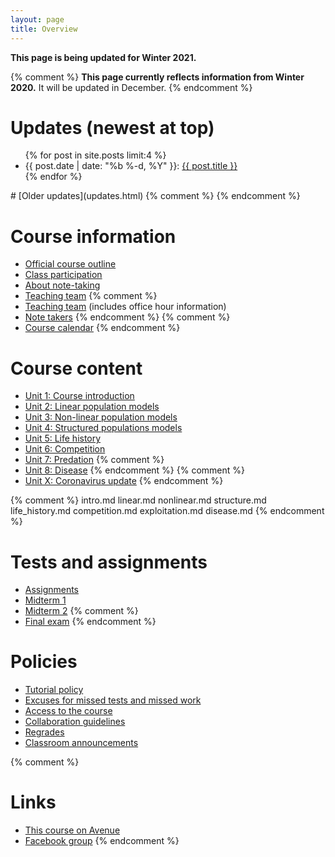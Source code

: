 ```yaml
---
layout: page
title: Overview
---
```


__This page is being updated for Winter 2021.__

{% comment %} 
__This page currently reflects information from Winter 2020.__ It will be updated in December.
{% endcomment %} 

# Updates (newest at top)
<!-- # [Updates](updates.html) -->
<ul class="post-list">
	{% for post in site.posts limit:4 %}
		<li>
			<span class="post-meta">{{ post.date | date: "%b %-d, %Y" }}: </span>
				<a class="post-mini" href="{{ post.url | prepend: site.baseurl }}">{{ post.title }}</a>
		</li>
	{% endfor %}
</ul>
# [Older updates](updates.html)
{% comment %} 
{% endcomment %} 

# Course information

* [Official course outline](outline.pdf)
* [Class participation](participation.html)
* [About note-taking](http://www.vox.com/2014/6/4/5776804/note-taking-by-hand-versus-laptop)
* [Teaching team](team.html)
{% comment %} 
* [Teaching team](team.html) (includes office hour information)
* [Note takers](notes.html)
{% endcomment %} 
{% comment %} 
* [Course calendar](https://calendar.google.com/calendar/embed?src=f9g0s57fganutu9q5ugp5jhmuo%40group.calendar.google.com&ctz=America/Toronto)
{% endcomment %} 

# Course content

* [Unit 1: Course introduction](intro.html)
* [Unit 2: Linear population models](linear.html)
* [Unit 3: Non-linear population models](nonlinear.html)
* [Unit 4: Structured populations models](structure.html)
* [Unit 5: Life history](life_history.html)
* [Unit 6: Competition](competition.html)
* [Unit 7: Predation](exploitation.html)
{% comment %} 
* [Unit 8: Disease](disease.html)
{% endcomment %} 
{% comment %} 
* [Unit X: Coronavirus update](corona.html)
{% endcomment %} 

{% comment %} 
	intro.md
	linear.md
	nonlinear.md
	structure.md
	life_history.md
	competition.md
	exploitation.md
	disease.md
{% endcomment %} 


# Tests and assignments
* [Assignments](assignments.html)
* [Midterm 1](midterm1.html)
* [Midterm 2](midterm2.html)
{% comment %} 
* [Final exam](final.html)
{% endcomment %} 

# Policies

* [Tutorial policy](Tutorials.html)
* [Excuses for missed tests and missed work](Excuses.html)
* [Access to the course](Access.html)
* [Collaboration guidelines](Collaboration.html)
* [Regrades](Regrades.html)
* [Classroom announcements](/announcements.html)

{% comment %} 
# Links

* [This course on Avenue]({{site.avenue}})
* [Facebook group]({{site.facebook}})
{% endcomment %} 
